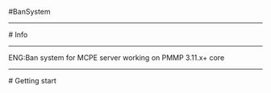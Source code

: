 #BanSystem
<hr>
# Info
<hr>
ENG:Ban system for MCPE server working on PMMP 3.11.x+ core
<hr>
# Getting start
